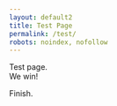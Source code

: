 ```yaml
---
layout: default2
title: Test Page
permalink: /test/
robots: noindex, nofollow
---
```


Test page.  
We win!

Finish.
